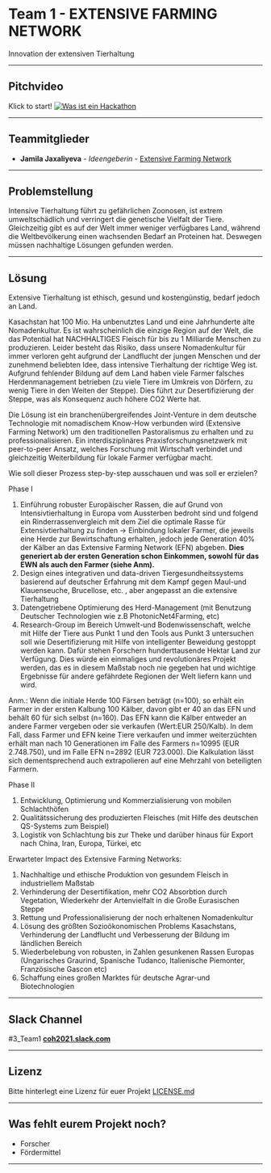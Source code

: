 # Team 1 - EXTENSIVE FARMING NETWORK
Innovation der extensiven Tierhaltung

---
## Pitchvideo
Klick to start!
[![Was ist ein Hackathon](https://challengeonehealth.com/wp-content/uploads/2020/12/Challenge-One-Health-Hackathon-Online-1-scaled.jpg)](https://youtu.be/z6YhX6st9Mc)

---
## Teammitglieder

* **Jamila Jaxaliyeva** - *Ideengeberin* - [Extensive Farming Network](https://github.com/projectname)


---
## Problemstellung 

Intensive Tierhaltung führt zu gefährlichen Zoonosen, ist extrem umweltschädlich und verringert die genetische Vielfalt der Tiere. Gleichzeitig gibt es auf der Welt immer weniger verfügbares Land, während die Weltbevölkerung einen wachsenden Bedarf an Proteinen hat. Deswegen müssen nachhaltige Lösungen gefunden werden. 

---
## Lösung 

Extensive Tierhaltung ist ethisch, gesund und kostengünstig, bedarf jedoch an Land. 

Kasachstan hat 100 Mio. Ha unbenutztes Land und eine Jahrhunderte alte Nomadenkultur. Es ist wahrscheinlich die einzige Region auf der Welt, die das Potential hat NACHHALTIGES Fleisch für bis zu 1 Milliarde Menschen zu produzieren. Leider besteht das Risiko, dass unsere Nomadenkultur für immer verloren geht aufgrund der Landflucht der jungen Menschen und der zunehmend beliebten Idee, dass intensive Tierhaltung der richtige Weg ist. Aufgrund fehlender Bildung auf dem Land haben viele Farmer falsches Herdenmanagement betrieben (zu viele Tiere im Umkreis von Dörfern, zu wenig Tiere in den Weiten der Steppe). Dies führt zur Desertifizierung der Steppe, was als Konsequenz auch höhere CO2 Werte hat. 

Die Lösung ist ein branchenübergreifendes Joint-Venture in dem deutsche Technologie mit nomadischem Know-How verbunden wird (Extensive Farming Network) um den traditionellen Pastoralismus zu erhalten und zu professionalisieren. Ein interdisziplinäres Praxisforschungsnetzwerk mit peer-to-peer Ansatz, welches Forschung mit Wirtschaft verbindet und gleichzeitig Weiterbildung für lokale Farmer verfügbar macht. 

Wie soll dieser Prozess step-by-step ausschauen und was soll er erzielen? 

Phase I
1. Einführung robuster Europäischer Rassen, die auf Grund von Intensivtierhaltung in Europa vom Aussterben bedroht sind und folgend ein Rinderrassenvergleich mit dem Ziel die optimale Rasse für Extensivtierhaltung zu finden
-> Einbindung lokaler Farmer, die jeweils eine Herde zur Bewirtschaftung erhalten, jedoch jede Generation 40% der Kälber an das Extensive Farming Network (EFN) abgeben. **Dies generiert ab der ersten Generation schon Einkommen, sowohl für das EWN als auch den Farmer (siehe Anm).**
2. Design eines integrativen und data-driven Tiergesundheitssystems basierend auf deutscher Erfahrung mit dem Kampf gegen Maul-und Klauenseuche, Brucellose, etc. , aber angepasst an die extensive Tierhaltung
3. Datengetriebene Optimierung des Herd-Management (mit Benutzung Deutscher Technologien wie z.B PhotonicNet4Farming, etc)
4. Research-Group im Bereich Umwelt-und Bodenwissenschaft, welche mit Hilfe der Tiere aus Punkt 1 und den Tools aus Punkt 3 untersuchen soll wie Desertifizierung mit Hilfe von intelligenter Beweidung gestoppt werden kann. Dafür stehen Forschern hunderttausende Hektar Land zur Verfügung. Dies würde ein einmaliges und revolutionäres Projekt werden, das es in diesem Maßstab noch nie gegeben hat und wichtige Ergebnisse für andere gefährdete Regionen der Welt liefern kann und wird.

Anm.: Wenn die initiale Herde 100 Färsen beträgt (n=100), so erhält ein Farmer in der ersten Kalbung 100 Kälber, davon gibt er 40 an das EFN und behält 60 für sich selbst (n=160). Das EFN kann die Kälber entweder an andere Farmer vergeben oder sie verkaufen (Wert:EUR 250/Kalb). In dem Fall, dass Farmer und EFN keine Tiere verkaufen und immer weiterzüchten erhält man nach 10 Generationen im Falle des Farmers n=10995 (EUR 2.748.750), und im Falle EFN n=2892 (EUR 723.000). Die Kalkulation lässt sich dementsprechend auch extrapolieren auf eine Mehrzahl von beteiligten Farmern. 

Phase II
1. Entwicklung, Optimierung und Kommerzialisierung von mobilen Schlachthöfen 
2. Qualitätssicherung des produzierten Fleisches (mit Hilfe des deutschen QS-Systems zum Beispiel)
3. Logistik von Schlachtung bis zur Theke und darüber hinaus für Export nach China, Iran, Europa, Türkei, etc

Erwarteter Impact des Extensive Farming Networks:
1. Nachhaltige und ethische Produktion von gesundem Fleisch in industriellem Maßstab
2. Verhinderung der Desertifikation, mehr CO2 Absorbtion durch Vegetation, Wiederkehr der Artenvielfalt in die Große Eurasischen Steppe
3. Rettung und Professionalisierung der noch erhaltenen Nomadenkultur
4. Lösung des größten Sozioökonomischen Problems Kasachstans, Verhinderung der Landflucht und Verbesserung der Bildung im ländlichen Bereich 
5. Wiederbelebung von robusten, in Zahlen gesunkenen Rassen Europas (Ungarisches Graurind, Spanische Tudanco, Italienische Piemonter, Französische Gascon etc)
6. Schaffung eines großen Marktes für deutsche Agrar-und Biotechnologien


---
## Slack Channel

#3_Team1 [**coh2021.slack.com**](https://join.slack.com/t/coh21/shared_invite/zt-n7x97n34-x5E3MAoL869yCBPUhoskrg)

---
## Lizenz

Bitte hinterlegt eine Lizenz für euer Projekt [LICENSE.md](LICENSE.md)

---
## Was fehlt eurem Projekt noch?
* Forscher
* Fördermittel

---

